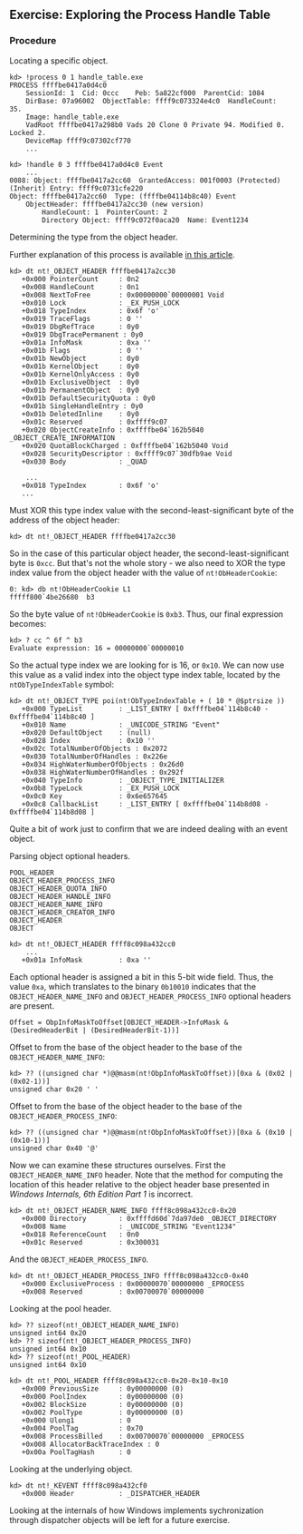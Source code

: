 ## Exercise: Exploring the Process Handle Table

### Procedure

Locating a specific object.

```
kd> !process 0 1 handle_table.exe
PROCESS ffffbe0417a0d4c0
    SessionId: 1  Cid: 0ccc    Peb: 5a822cf000  ParentCid: 1084
    DirBase: 07a96002  ObjectTable: ffff9c073324e4c0  HandleCount:  35.
    Image: handle_table.exe
    VadRoot ffffbe0417a298b0 Vads 20 Clone 0 Private 94. Modified 0. Locked 2.
    DeviceMap ffff9c07302cf770
    ...
```

```
kd> !handle 0 3 ffffbe0417a0d4c0 Event
    ...
0088: Object: ffffbe0417a2cc60  GrantedAccess: 001f0003 (Protected) (Inherit) Entry: ffff9c0731cfe220
Object: ffffbe0417a2cc60  Type: (ffffbe04114b8c40) Event
    ObjectHeader: ffffbe0417a2cc30 (new version)
        HandleCount: 1  PointerCount: 2
        Directory Object: ffff9c072f0aca20  Name: Event1234
```

Determining the type from the object header.

Further explanation of this process is available [in this article](https://medium.com/@ashabdalhalim/a-light-on-windows-10s-object-header-typeindex-value-e8f907e7073a).

```
kd> dt nt!_OBJECT_HEADER ffffbe0417a2cc30
   +0x000 PointerCount     : 0n2
   +0x008 HandleCount      : 0n1
   +0x008 NextToFree       : 0x00000000`00000001 Void
   +0x010 Lock             : _EX_PUSH_LOCK
   +0x018 TypeIndex        : 0x6f 'o'
   +0x019 TraceFlags       : 0 ''
   +0x019 DbgRefTrace      : 0y0
   +0x019 DbgTracePermanent : 0y0
   +0x01a InfoMask         : 0xa ''
   +0x01b Flags            : 0 ''
   +0x01b NewObject        : 0y0
   +0x01b KernelObject     : 0y0
   +0x01b KernelOnlyAccess : 0y0
   +0x01b ExclusiveObject  : 0y0
   +0x01b PermanentObject  : 0y0
   +0x01b DefaultSecurityQuota : 0y0
   +0x01b SingleHandleEntry : 0y0
   +0x01b DeletedInline    : 0y0
   +0x01c Reserved         : 0xffff9c07
   +0x020 ObjectCreateInfo : 0xffffbe04`162b5040 _OBJECT_CREATE_INFORMATION
   +0x020 QuotaBlockCharged : 0xffffbe04`162b5040 Void
   +0x028 SecurityDescriptor : 0xffff9c07`30dfb9ae Void
   +0x030 Body             : _QUAD
```

```
    ...
   +0x018 TypeIndex        : 0x6f 'o'
   ...
```

Must XOR this type index value with the second-least-significant byte of the address of the object header:

```
kd> dt nt!_OBJECT_HEADER ffffbe0417a2cc30
```

So in the case of this particular object header, the second-least-significant byte is `0xcc`. But that's not the whole story - we also need to XOR the type index value from the object header with the value of `nt!ObHeaderCookie`:

```
0: kd> db nt!ObHeaderCookie L1
fffff800`4be26680  b3
```

So the byte value of `nt!ObHeaderCookie` is `0xb3`. Thus, our final expression becomes:

```
kd> ? cc ^ 6f ^ b3
Evaluate expression: 16 = 00000000`00000010
```

So the actual type index we are looking for is 16, or `0x10`. We can now use this value as a valid index into the object type index table, located by the `ntObTypeIndexTable` symbol:

```
kd> dt nt!_OBJECT_TYPE poi(nt!ObTypeIndexTable + ( 10 * @$ptrsize ))
   +0x000 TypeList         : _LIST_ENTRY [ 0xffffbe04`114b8c40 - 0xffffbe04`114b8c40 ]
   +0x010 Name             : _UNICODE_STRING "Event"
   +0x020 DefaultObject    : (null) 
   +0x028 Index            : 0x10 ''
   +0x02c TotalNumberOfObjects : 0x2072
   +0x030 TotalNumberOfHandles : 0x226e
   +0x034 HighWaterNumberOfObjects : 0x26d0
   +0x038 HighWaterNumberOfHandles : 0x292f
   +0x040 TypeInfo         : _OBJECT_TYPE_INITIALIZER
   +0x0b8 TypeLock         : _EX_PUSH_LOCK
   +0x0c0 Key              : 0x6e657645
   +0x0c8 CallbackList     : _LIST_ENTRY [ 0xffffbe04`114b8d08 - 0xffffbe04`114b8d08 ]
```

Quite a bit of work just to confirm that we are indeed dealing with an event object.

Parsing object optional headers. 

```
POOL_HEADER
OBJECT_HEADER_PROCESS_INFO
OBJECT_HEADER_QUOTA_INFO
OBJECT_HEADER_HANDLE_INFO
OBJECT_HEADER_NAME_INFO
OBJECT_HEADER_CREATOR_INFO
OBJECT_HEADER
OBJECT
```

```
kd> dt nt!_OBJECT_HEADER ffff8c098a432cc0
    ...
   +0x01a InfoMask         : 0xa ''
```

Each optional header is assigned a bit in this 5-bit wide field. Thus, the value `0xa`, which translates to the binary `0b10010` indicates that the `OBJECT_HEADER_NAME_INFO` and `OBJECT_HEADER_PROCESS_INFO` optional headers are present.

```
Offset = ObpInfoMaskToOffset[OBJECT_HEADER->InfoMask & (DesiredHeaderBit | (DesiredHeaderBit-1))]
```

Offset to from the base of the object header to the base of the `OBJECT_HEADER_NAME_INFO`:

```
kd> ?? ((unsigned char *)@@masm(nt!ObpInfoMaskToOffset))[0xa & (0x02 | (0x02-1))]
unsigned char 0x20 ' '
```

Offset to from the base of the object header to the base of the `OBJECT_HEADER_PROCESS_INFO`:

```
kd> ?? ((unsigned char *)@@masm(nt!ObpInfoMaskToOffset))[0xa & (0x10 | (0x10-1))]
unsigned char 0x40 '@'
```

Now we can examine these structures ourselves. First the `OBJECT_HEADER_NAME_INFO` header. Note that the method for computing the location of this header relative to the object header base presented in _Windows Internals, 6th Edition Part 1_ is incorrect.

```
kd> dt nt!_OBJECT_HEADER_NAME_INFO ffff8c098a432cc0-0x20
   +0x000 Directory        : 0xffffd60d`7da97de0 _OBJECT_DIRECTORY
   +0x008 Name             : _UNICODE_STRING "Event1234"
   +0x018 ReferenceCount   : 0n0
   +0x01c Reserved         : 0x300031
```

And the `OBJECT_HEADER_PROCESS_INFO`.

```
kd> dt nt!_OBJECT_HEADER_PROCESS_INFO ffff8c098a432cc0-0x40
   +0x000 ExclusiveProcess : 0x00000070`00000000 _EPROCESS
   +0x008 Reserved         : 0x00700070`00000000
```

Looking at the pool header.

```
kd> ?? sizeof(nt!_OBJECT_HEADER_NAME_INFO)
unsigned int64 0x20
kd> ?? sizeof(nt!_OBJECT_HEADER_PROCESS_INFO)
unsigned int64 0x10
kd> ?? sizeof(nt!_POOL_HEADER)
unsigned int64 0x10
```

```
kd> dt nt!_POOL_HEADER ffff8c098a432cc0-0x20-0x10-0x10
   +0x000 PreviousSize     : 0y00000000 (0)
   +0x000 PoolIndex        : 0y00000000 (0)
   +0x002 BlockSize        : 0y00000000 (0)
   +0x002 PoolType         : 0y00000000 (0)
   +0x000 Ulong1           : 0
   +0x004 PoolTag          : 0x70
   +0x008 ProcessBilled    : 0x00700070`00000000 _EPROCESS
   +0x008 AllocatorBackTraceIndex : 0
   +0x00a PoolTagHash      : 0
```

Looking at the underlying object.

```
kd> dt nt!_KEVENT ffff8c098a432cf0
   +0x000 Header           : _DISPATCHER_HEADER
```

Looking at the internals of how Windows implements sychronization through dispatcher objects will be left for a future exercise.